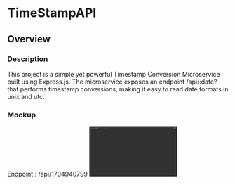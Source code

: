 # TimeStampAPI

## Overview
### Description

This project is a simple yet powerful Timestamp Conversion Microservice built using Express.js. The microservice exposes an endpoint /api/:date? that performs timestamp conversions, making it easy to read date formats in unix and utc.

### Mockup

Endpoint : /api/1704940799
<img src="https://github.com/Angel39706/TimeStampAPI/blob/main/Images/TimeStampConversion.png" width ="200"/>
